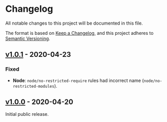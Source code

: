 # Changelog

All notable changes to this project will be documented in this file.

The format is based on [Keep a Changelog](https://keepachangelog.com/en/1.0.0/),
and this project adheres to [Semantic Versioning](https://semver.org/spec/v2.0.0.html).

## [v1.0.1]() - 2020-04-23

### Fixed

- **Node**: `node/no-restricted-require` rules had incorrect name (`node/no-restricted-modules`).

## [v1.0.0]() - 2020-04-20

Initial public release.